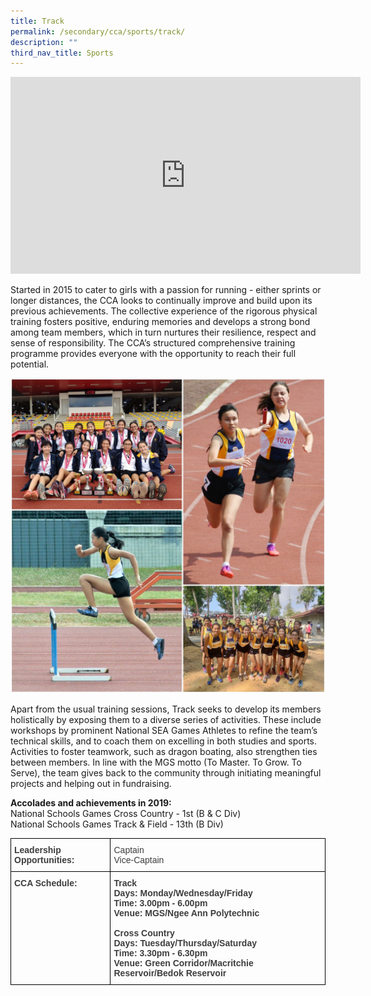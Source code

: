 ```yaml
---
title: Track
permalink: /secondary/cca/sports/track/
description: ""
third_nav_title: Sports
---
```


<iframe width="560" height="315" src="https://www.youtube.com/embed/4Vlxam18DJU" title="YouTube video player" frameborder="0" allow="accelerometer; autoplay; clipboard-write; encrypted-media; gyroscope; picture-in-picture" allowfullscreen></iframe>

Started in 2015 to cater to girls with a passion for running - either sprints or longer distances, the CCA looks to continually improve and build upon its previous achievements. The collective experience of the rigorous physical training fosters positive, enduring memories and develops a strong bond among team members, which in turn nurtures their resilience, respect and sense of responsibility. The CCA’s structured comprehensive training programme provides everyone with the opportunity to reach their full potential.

![](/images/track.jpg)

Apart from the usual training sessions, Track seeks to develop its members holistically by exposing them to a diverse series of activities. These include workshops by prominent National SEA Games Athletes to refine the team’s technical skills, and to coach them on excelling in both studies and sports. Activities to foster teamwork, such as dragon boating, also strengthen ties between members. In line with the MGS motto (To Master. To Grow. To Serve), the team gives back to the community through initiating meaningful projects and helping out in fundraising.

**Accolades and achievements in 2019:**   
National Schools Games Cross Country - 1st (B & C Div)   
National Schools Games Track & Field - 13th (B Div)

<style type="text/css">
.tg  {border-collapse:collapse;border-spacing:0;}
.tg td{border-color:black;border-style:solid;border-width:1px;font-family:Arial, sans-serif;font-size:14px;
  overflow:hidden;padding:10px 5px;word-break:normal;}
.tg th{border-color:black;border-style:solid;border-width:1px;font-family:Arial, sans-serif;font-size:14px;
  font-weight:normal;overflow:hidden;padding:10px 5px;word-break:normal;}
.tg .tg-bzr3{color:#3D3D3D;font-weight:bold;text-align:left;vertical-align:top}
.tg .tg-lc1c{color:#3D3D3D;text-align:left;vertical-align:middle}
</style>
<table class="tg">
<thead>
  <tr>
    <th class="tg-bzr3">Leadership Opportunities:</th>
    <th class="tg-lc1c"><span style="color:inherit;background-color:transparent">Captain </span><br><span style="color:inherit;background-color:transparent">Vice-Captain</span></th>
  </tr>
</thead>
<tbody>
  <tr>
    <td class="tg-bzr3">CCA Schedule:</td>
    <td class="tg-bzr3">Track <br>Days: Monday/Wednesday/Friday<br><span style="color:inherit;background-color:transparent">Time: 3.00pm - 6.00pm </span><br><span style="color:inherit;background-color:transparent">Venue: MGS/Ngee Ann Polytechnic</span><br><br>Cross Country<br><span style="color:inherit;background-color:transparent">Days: Tuesday/Thursday/Saturday </span><br><span style="color:inherit;background-color:transparent">Time: 3.30pm - 6.30pm </span><br><span style="color:inherit;background-color:transparent">Venue: Green Corridor/Macritchie Reservoir/Bedok Reservoir</span></td>
  </tr>
</tbody>
</table>